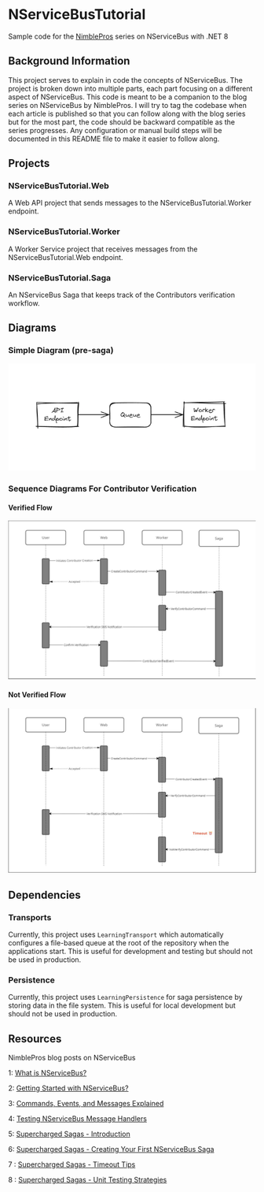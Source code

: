 # NServiceBusTutorial

Sample code for the [NimblePros](https://nimblepros.com/) series on NServiceBus with .NET 8

## Background Information

This project serves to explain in code the concepts of NServiceBus. The project is broken down into multiple parts, each part focusing on a different aspect of NServiceBus. This code is meant to be a companion to the blog series on NServiceBus by NimblePros. I will try to tag the codebase when each article is published so that you can follow along with the blog series but for the most part, the code should be backward compatible as the series progresses. Any configuration or manual build steps will be documented in this README file to make it easier to follow along.

## Projects 

### NServiceBusTutorial.Web

A Web API project that sends messages to the NServiceBusTutorial.Worker endpoint.

### NServiceBusTutorial.Worker

A Worker Service project that receives messages from the NServiceBusTutorial.Web endpoint.

### NServiceBusTutorial.Saga 

An NServiceBus Saga that keeps track of the Contributors verification workflow.

## Diagrams

### Simple Diagram (pre-saga)

![Simplified Architecture](./docs/getting-started-architecture.png)

### Sequence Diagrams For Contributor Verification

#### Verified Flow

![Verified Flow](./docs/SagaVerifiedSequence.jpg)

#### Not Verified Flow

![Not Verified Flow](./docs/SagaTimeoutSequence.jpg)

## Dependencies

### Transports

Currently, this project uses `LearningTransport` which automatically configures a file-based queue at the root of the repository when the applications start. This is useful for development and testing but should not be used in production.

### Persistence

Currently, this project uses `LearningPersistence` for saga persistence by storing data in the file system. This is useful for local development but should not be used in production.

## Resources

NimblePros blog posts on NServiceBus

1: [What is NServiceBus?](https://blog.nimblepros.com/blogs/what-is-nservicebus/)

2: [Getting Started with NServiceBus?](https://blog.nimblepros.com/blogs/getting-started-with-nservicebus/)

3: [Commands, Events, and Messages Explained](https://blog.nimblepros.com/blogs/commands-events-messages-explained)

4: [Testing NServiceBus Message Handlers](https://blog.nimblepros.com/blogs/testing-nservicebus-message-handlers/)

5: [Supercharged Sagas - Introduction](https://blog.nimblepros.com/blogs/supercharged-sagas-introduction/)

6: [Supercharged Sagas - Creating Your First NServiceBus Saga](https://blog.nimblepros.com/blogs/supercharged-sagas-creating-your-first-nservicebus-saga/)

7 : [Supercharged Sagas - Timeout Tips](https://blog.nimblepros.com/blogs/supercharged-sagas-timeout-tips/)

8 : [Supercharged Sagas - Unit Testing Strategies](https://blog.nimblepros.com/blogs/supercharged-sagas-unit-testing-strategies/)
